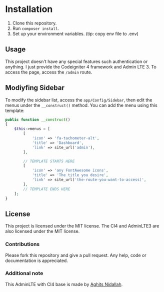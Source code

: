 # Installation
1. Clone this repository.
2. Run `composer install`.
3. Set up your environment variables. (tip: copy env file to .env)

## Usage
This project doesn't have any special features such authentication or anything. I just provide the Codeigniter 4 framework and Admin LTE 3. To access the page, access the `/admin` route.

## Modiyfing Sidebar
To modify the sidebar list, access the `app/Config/Sidebar`, then edit the menus under the `__construct()` method. You can add the menu using this template:
```php
public function __construct()
{
    $this->menus = [
        [
            'icon' => 'fa-tachometer-alt',
            'title' => 'Dashboard',
            'link' => site_url('admin'),
        ],

        // TEMPLATE STARTS HERE
        [
            'icon' => 'any FontAwesome icons',
            'title' => 'The title you desire',
            'link' => site_url('the-route-you-want-to-access)',
        ],
        // TEMPLATE ENDS HERE
    ];
}
```

## License
This project is licensed under the MIT license. The CI4 and AdminLTE3 are also licensed under the MIT license.

### Contributions
Please fork this repository and give a pull request. Any help, code or documentation is appreciated.

### Additional note
This AdminLTE with CI4 base is made by [Aghits Nidallah](https://github.com/aghits-nidallah).